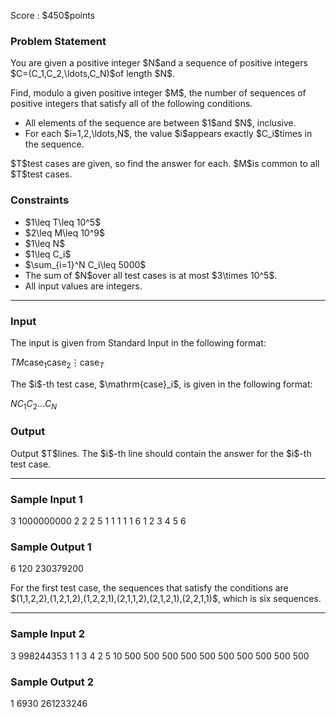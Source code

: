 
<div>

<span>

<span>

<p>
Score : $450$points
</p>

<div>

<section>

### **Problem Statement**

<p>
You are given a positive integer $N$and a sequence of positive integers $C=(C_1,C_2,\ldots,C_N)$of length $N$.
</p>

<p>
Find, modulo a given positive integer $M$, the number of sequences of positive integers that satisfy all of the following conditions.
</p>

<ul>

<li>
All elements of the sequence are between $1$and $N$, inclusive.
</li>

<li>
For each $i=1,2,\ldots,N$, the value $i$appears exactly $C_i$times in the sequence.
</li>

</ul>

<p>
$T$test cases are given, so find the answer for each. $M$is common to all $T$test cases.
</p>

</section>

</div>

<div>

<section>

### **Constraints**

<ul>

<li>
$1\leq T\leq 10^5$
</li>

<li>
$2\leq M\leq 10^9$
</li>

<li>
$1\leq N$
</li>

<li>
$1\leq C_i$
</li>

<li>
$\sum_{i=1}^N C_i\leq 5000$
</li>

<li>
The sum of $N$over all test cases is at most $3\times 10^5$.
</li>

<li>
All input values are integers.
</li>

</ul>

</section>

</div>

---

<div>

<div>

<section>

### **Input**

<p>
The input is given from Standard Input in the following format:
</p>

<div>

$T$$M$$\mathrm{case}_1$$\mathrm{case}_2$$\vdots$$\mathrm{case}_T$
</div>

<p>
The $i$-th test case, $\mathrm{case}_i$, is given in the following format:
</p>

<div>

$N$$C_1$$C_2$$\ldots$$C_N$
</div>

</section>

</div>

<div>

<section>

### **Output**

<p>
Output $T$lines. The $i$-th line should contain the answer for the $i$-th test case.
</p>

</section>

</div>

</div>

---

<div>

<section>

### **Sample Input 1**

<div>

3 1000000000
2
2 2
5
1 1 1 1 1
6
1 2 3 4 5 6

</div>

</section>

</div>

<div>

<section>

### **Sample Output 1**

<div>

6
120
230379200

</div>

<p>
For the first test case, the sequences that satisfy the conditions are $(1,1,2,2),(1,2,1,2),(1,2,2,1),(2,1,1,2),(2,1,2,1),(2,2,1,1)$, which is six sequences.
</p>

</section>

</div>

---

<div>

<section>

### **Sample Input 2**

<div>

3 998244353
1
1
3
4 2 5
10
500 500 500 500 500 500 500 500 500 500

</div>

</section>

</div>

<div>

<section>

### **Sample Output 2**

<div>

1
6930
261233246

</div>

</section>

</div>

</span>

</span>

</div>
